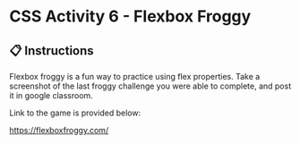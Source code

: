 # CSS Activity 6 - Flexbox Froggy

## 📋 Instructions

Flexbox froggy is a fun way to practice using flex properties. Take a screenshot of the last froggy challenge you were able to complete, and post it in google classroom.  

Link to the game is provided below:

https://flexboxfroggy.com/